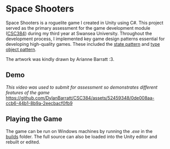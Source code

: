 # Space Shooters
Space Shooters is a roguelite game I created in Unity using C#. This project served as the primary assessment for the game development module ([CSC384](https://intranet.swan.ac.uk/catalogue/default.asp?type=moddetail&dept=any&mod=CSC384&ayr=24%2F25&psl=TB2&detailOnly=false&_gl=1*gy9nk*_gcl_au*NTc0NzkzODg5LjE3MTY4ODY5NzI.)) during my third year at Swansea University. 
Throughout the development process, I implemented key game design patterns essential for developing high-quality games. These included the [state pattern](https://gameprogrammingpatterns.com/state.html) and [type object pattern](https://gameprogrammingpatterns.com/type-object.html).

The artwork was kindly drawn by Arianne Barratt :3. <br />

## Demo  
_This video was used to submit for assessment so demonstrates different features of the game_
https://github.com/DylanBarratt/CSC384/assets/52459348/0de008aa-ccb6-44b1-8b9a-2eecbacf0fb9

## Playing the Game
The game can be run on Windows machines by running the _.exe_ in the [builds](/Builds) folder. The full source can also be loaded into the Unity editor and rebuilt or edited.
